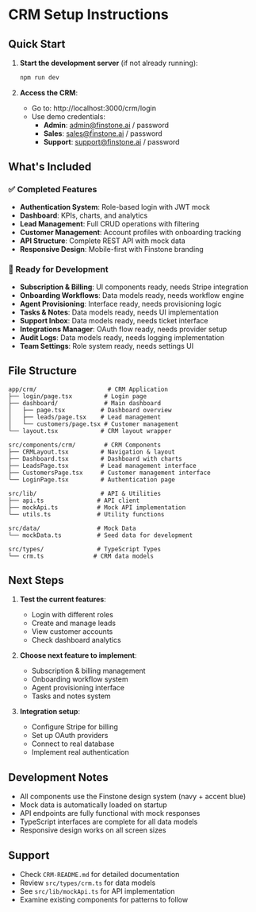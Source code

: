 # CRM Setup Instructions

## Quick Start

1. **Start the development server** (if not already running):
   ```bash
   npm run dev
   ```

2. **Access the CRM**:
   - Go to: http://localhost:3000/crm/login
   - Use demo credentials:
     - **Admin**: admin@finstone.ai / password
     - **Sales**: sales@finstone.ai / password  
     - **Support**: support@finstone.ai / password

## What's Included

### ✅ Completed Features
- **Authentication System**: Role-based login with JWT mock
- **Dashboard**: KPIs, charts, and analytics
- **Lead Management**: Full CRUD operations with filtering
- **Customer Management**: Account profiles with onboarding tracking
- **API Structure**: Complete REST API with mock data
- **Responsive Design**: Mobile-first with Finstone branding

### 🚧 Ready for Development
- **Subscription & Billing**: UI components ready, needs Stripe integration
- **Onboarding Workflows**: Data models ready, needs workflow engine
- **Agent Provisioning**: Interface ready, needs provisioning logic
- **Tasks & Notes**: Data models ready, needs UI implementation
- **Support Inbox**: Data models ready, needs ticket interface
- **Integrations Manager**: OAuth flow ready, needs provider setup
- **Audit Logs**: Data models ready, needs logging implementation
- **Team Settings**: Role system ready, needs settings UI

## File Structure

```
app/crm/                    # CRM Application
├── login/page.tsx         # Login page
├── dashboard/             # Main dashboard
│   ├── page.tsx          # Dashboard overview
│   ├── leads/page.tsx    # Lead management
│   └── customers/page.tsx # Customer management
└── layout.tsx            # CRM layout wrapper

src/components/crm/        # CRM Components
├── CRMLayout.tsx         # Navigation & layout
├── Dashboard.tsx         # Dashboard with charts
├── LeadsPage.tsx         # Lead management interface
├── CustomersPage.tsx     # Customer management interface
└── LoginPage.tsx         # Authentication page

src/lib/                  # API & Utilities
├── api.ts               # API client
├── mockApi.ts           # Mock API implementation
└── utils.ts             # Utility functions

src/data/                # Mock Data
└── mockData.ts          # Seed data for development

src/types/               # TypeScript Types
└── crm.ts              # CRM data models
```

## Next Steps

1. **Test the current features**:
   - Login with different roles
   - Create and manage leads
   - View customer accounts
   - Check dashboard analytics

2. **Choose next feature to implement**:
   - Subscription & billing management
   - Onboarding workflow system
   - Agent provisioning interface
   - Tasks and notes system

3. **Integration setup**:
   - Configure Stripe for billing
   - Set up OAuth providers
   - Connect to real database
   - Implement real authentication

## Development Notes

- All components use the Finstone design system (navy + accent blue)
- Mock data is automatically loaded on startup
- API endpoints are fully functional with mock responses
- TypeScript interfaces are complete for all data models
- Responsive design works on all screen sizes

## Support

- Check `CRM-README.md` for detailed documentation
- Review `src/types/crm.ts` for data models
- See `src/lib/mockApi.ts` for API implementation
- Examine existing components for patterns to follow






















